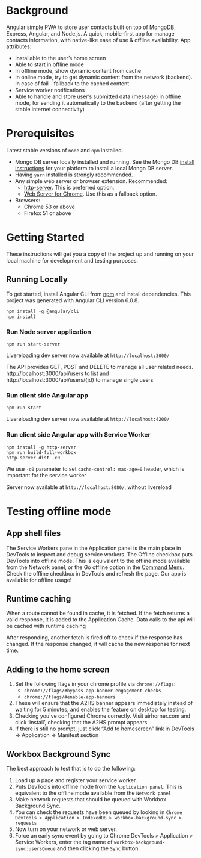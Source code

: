 # Background
Angular simple PWA to store user contacts built on top of MongoDB, Express, Angular, and Node.js. A quick, mobile-first app for manage contacts information, with native-like ease of use & offline availability. App attributes:
* Installable to the user’s home screen
* Able to start in offline mode
* In offline mode, show dynamic content from cache
* In online mode, try to get dynamic content from the network (backend). In case of fail - fallback to the cached content
* Service worker notifications
* Able to handle and store user’s submitted data (message) in offline mode, for sending it automatically to the backend (after getting the stable internet connectivity)

# Prerequisites
Latest stable versions of `node` and `npm` installed.
- Mongo DB server locally installed and running. See the Mongo DB [install instructions](http://docs.mongodb.org/manual/installation/) for your platform to install a local Mongo DB server.
- Having `yarn` installed is strongly recommended.
- Any simple web server or browser extension. Recommended:
  - [http-server](https://www.npmjs.com/package/http-server). This is preferred option.
  - [Web Server for Chrome](https://chrome.google.com/webstore/detail/web-server-for-chrome/ofhbbkphhbklhfoeikjpcbhemlocgigb/). Use this as a fallback option.
- Browsers:
  - Chrome 53 or above
  - Firefox 51 or above


# Getting Started
These instructions will get you a copy of the project up and running on your local machine for development and testing purposes.

## Running Locally
To get started, install Angular CLI from [npm](https://www.npmjs.com/) and install dependencies. This project was generated with Angular CLI version 6.0.8.
```shell
npm install -g @angular/cli
npm install
```

### Run Node server application
```shell
npm run start-server
```
Livereloading dev server now available at `http://localhost:3000/`

The API provides GET, POST and DELETE to manage all user related needs. http://localhost:3000/api/users to list and http://localhost:3000/api/users/{id} to manage single users

### Run client side Angular app
```shell
npm run start
```

Livereloading dev server now available at `http://localhost:4200/`

### Run client side Angular app with Service Worker
```shell
npm install -g http-server
npm run build-full-workbox
http-server dist -c0
```
We use `-c0` parameter to set `cache-control: max-age=0` header, which is important for the service worker

Server now available at `http://localhost:8080/`, without livereload

# Testing offline mode
## App shell files
The Service Workers pane in the Application panel is the main place in DevTools to inspect and debug service workers. The Offline checkbox puts DevTools into offline mode. This is equivalent to the offline mode available from the Network panel, or the Go offline option in the [Command Menu](https://developers.google.com/web/tools/chrome-devtools/ui#command-menu). Check the offline checkbox in DevTools and refresh the page. Our app is available for offline usage!


## Runtime caching
When a route cannot be found in cache, it is fetched. If the fetch returns a valid response, it is added to the Application Cache. Data calls to the api will be cached with runtime caching

After responding, another fetch is fired off to check if the response has changed. If the response changed, it will cache the new response for next time.


## Adding to the home screen
1. Set the following flags in your chrome profile via `chrome://flags`:
    - `chrome://flags/#bypass-app-banner-engagement-checks`
    - `chrome://flags/#enable-app-banners`
2. These will ensure that the A2HS banner appears immediately instead of waiting for 5 minutes, and enables the feature on desktop for testing.
3. Checking you've configured Chrome correctly. Visit airhorner.com and click ‘install’, checking that the A2HS prompt appears
4. If there is still no prompt, just click “Add to homescreen” link in DevTools -> Application -> Manifest section


## Workbox Background Sync
The best approach to test that is to do the following: 
1. Load up a page and register your service worker.
2. Puts DevTools into offline mode from the `Application panel`. This is equivalent to the offline mode available from the `Network panel`
3. Make network requests that should be queued with Workbox Background Sync.
4. You can check the requests have been queued by looking in `Chrome DevTools > Application > IndexedDB > workbox-background-sync > requests`
5. Now turn on your network or web server.
6. Force an early sync event by going to Chrome DevTools > Application > Service Workers, enter the tag name of `workbox-background-sync:usersQueue` and then clicking the `Sync` button.
